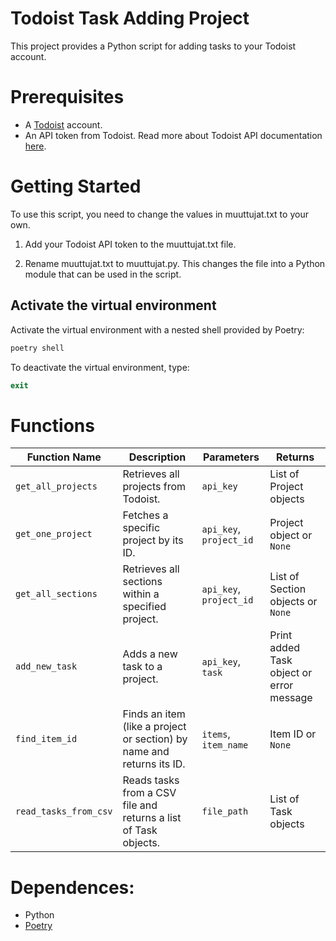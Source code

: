 # Todoist Task Adding Project

This project provides a Python script for adding tasks to your Todoist account.

# Prerequisites

- A [Todoist](https://todoist.com) account.
- An API token from Todoist. Read more about Todoist API documentation [here](https://developer.todoist.com/rest/v2#overview).

# Getting Started

To use this script, you need to change the values in muuttujat.txt to your own.

1. Add your Todoist API token to the muuttujat.txt file.

2. Rename muuttujat.txt to muuttujat.py. This changes the file into a Python module that can be used in the script.

## Activate the virtual environment

Activate the virtual environment with a nested shell provided by Poetry:

```powershell
poetry shell
```

To deactivate the virtual environment, type:

```powershell
exit
```

# Functions

| Function Name          | Description                                                         | Parameters                           | Returns                                        |
|------------------------|---------------------------------------------------------------------|--------------------------------------|------------------------------------------------|
| `get_all_projects`     | Retrieves all projects from Todoist.                                | `api_key`                            | List of Project objects                        |
| `get_one_project`      | Fetches a specific project by its ID.                               | `api_key`, `project_id`              | Project object or `None`                       |
| `get_all_sections`     | Retrieves all sections within a specified project.                  | `api_key`, `project_id`              | List of Section objects or `None`              |
| `add_new_task`         | Adds a new task to a project.                                       | `api_key`, `task`                    | Print added Task object or error message       |
| `find_item_id`         | Finds an item (like a project or section) by name and returns its ID. | `items`, `item_name`               | Item ID or `None`                              |
| `read_tasks_from_csv`  | Reads tasks from a CSV file and returns a list of Task objects.     | `file_path`                          | List of Task objects                           |


# Dependences:

- Python
- [Poetry](https://python-poetry.org/docs/)